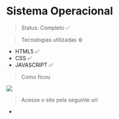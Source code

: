 <h1>Sistema Operacional</h1>



> Status: Completo ✅


> Tecnologias utilizadas ⚙️
+ HTML5 ✅
+ CSS ✅
+ JAVASCRIPT ✅

> Como ficou
<img src="./public/img/os">


> Acesse o site pela seguinte url
+


